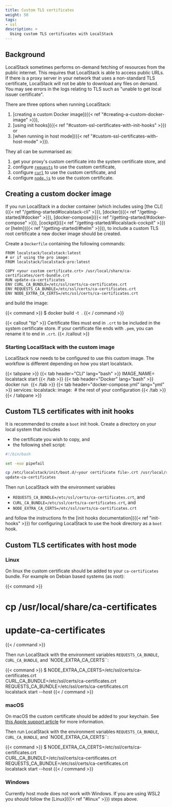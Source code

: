 ```yaml
---
title: Custom TLS certificates
weight: 50
tags:
- ssl
description: >
  Using custom TLS certificates with LocalStack
---
```


## Background

LocalStack sometimes performs on-demand fetching of resources from the public internet.
This requires that LocalStack is able to access public URLs.
If there is a proxy server in your network that uses a non-standard TLS certificate, LocalStack will not be able to download any files on demand.
You may see errors in the logs relating to TLS such as "unable to get local issuer certificate".

There are three options when running LocalStack:

1. [creating a custom Docker image]({{< ref "#creating-a-custom-docker-image" >}}),
2. [using init hooks]({{< ref "#custom-ssl-certificates-with-init-hooks" >}}) or
3. [when running in host mode]({{< ref "#custom-ssl-certificates-with-host-mode" >}}).

They all can be summarised as:

1. get your proxy's custom certificate into the system certificate store, and
2. configure [`requests`](https://pypi.python.org/pypi/requests) to use the custom certificate,
3. configure [`curl`](https://curl.se/) to use the custom certificate, and 
4. configure [`node.js`](https://nodejs.org/) to use the custom certificate.

## Creating a custom docker image

If you run LocalStack in a docker container (which includes using [the CLI]({{< ref "/getting-started#localstack-cli" >}}), [docker]({{< ref "/getting-started/#docker" >}}), [docker-compose]({{< ref "/getting-started/#docker-compose" >}}), [cockpit]({{< ref "/getting-started/#localstack-cockpit" >}}) or [helm]({{< ref "/getting-started/#helm" >}})), to include a custom TLS root certificate a new docker image should be created.

Create a `Dockerfile` containing the following commands:

```docker
FROM localstack/localstack:latest
# or if using the pro image:
FROM localstack/localstack-pro:latest

COPY <your custom certificate.crt> /usr/local/share/ca-certificates/cert-bundle.crt
RUN update-ca-certificates
ENV CURL_CA_BUNDLE=/etc/ssl/certs/ca-certificates.crt
ENV REQUESTS_CA_BUNDLE=/etc/ssl/certs/ca-certificates.crt
ENV NODE_EXTRA_CA_CERTS=/etc/ssl/certs/ca-certificates.crt
```

and build the image:

{{< command >}}
$ docker build -t <image name> .
{{< / command >}}

{{< callout "tip" >}}
Certificate files must end in `.crt` to be included in the system certificate store.
If your certificate file ends with `.pem`, you can rename it to end in `.crt`. 
{{< /callout >}}

### Starting LocalStack with the custom image

LocalStack now needs to be configured to use this custom image. The workflow is different depending on how you start localstack.

{{< tabpane >}}
{{< tab header="CLI" lang="bash" >}}
IMAGE_NAME=<image name> localstack start
{{< /tab >}}
{{< tab header="Docker" lang="bash" >}}
docker run <docker arguments> <image name>
{{< /tab >}}
{{< tab header="docker-compose.yml" lang="yml" >}}
services:
  localstack:
    image: <image name>
    # the rest of your configuration
{{< /tab >}}
{{< / tabpane >}}

## Custom TLS certificates with init hooks

It is recommended to create a `boot` init hook. Create a directory on your local system that includes

* the certificate you wish to copy, and
* the following shell script:

```bash
#!/bin/bash

set -euo pipefail

cp /etc/localstack/init/boot.d/<your certificate file>.crt /usr/local/share/ca-certificates
update-ca-certificates
```

Then run LocalStack with the environment variables

* `REQUESTS_CA_BUNDLE=/etc/ssl/certs/ca-certificates.crt`, and
* `CURL_CA_BUNDLE=/etc/ssl/certs/ca-certificates.crt`, and
* `NODE_EXTRA_CA_CERTS=/etc/ssl/certs/ca-certificates.crt`

and follow the instructions fn the [init hooks documentation]({{< ref "init-hooks" >}}) for configuring LocalStack to use the hook directory as a `boot` hook.

## Custom TLS certificates with host mode

### Linux

On linux the custom certificate should be added to your `ca-certificates` bundle. For example on Debian based systems (as root):

{{< command >}}
# cp <your custom certificate.crt> /usr/local/share/ca-certificates
# update-ca-certificates
{{< / command >}}

Then run LocalStack with the environment variables `REQUESTS_CA_BUNDLE`, `CURL_CA_BUNDLE`, and `NODE_EXTRA_CA_CERTS``:

{{< command >}}
$ NODE_EXTRA_CA_CERTS=/etc/ssl/certs/ca-certificates.crt \
  CURL_CA_BUNDLE=/etc/ssl/certs/ca-certificates.crt \
  REQUESTS_CA_BUNDLE=/etc/ssl/certs/ca-certificates.crt \
  localstack start --host
{{< / command >}}

### macOS

On macOS the custom certificate should be added to your keychain. See [this Apple support article](https://support.apple.com/en-gb/guide/keychain-access/kyca2431/mac) for more information.

Then run LocalStack with the environment variables `REQUESTS_CA_BUNDLE`, `CURL_CA_BUNDLE`, and `NODE_EXTRA_CA_CERTS``:

{{< command >}}
$ NODE_EXTRA_CA_CERTS=/etc/ssl/certs/ca-certificates.crt \
  CURL_CA_BUNDLE=/etc/ssl/certs/ca-certificates.crt \
  REQUESTS_CA_BUNDLE=/etc/ssl/certs/ca-certificates.crt \
  localstack start --host
{{< / command >}}

### Windows

Currently host mode does not work with Windows. If you are using WSL2 you should follow the [Linux]({{< ref "#linux" >}}) steps above.

